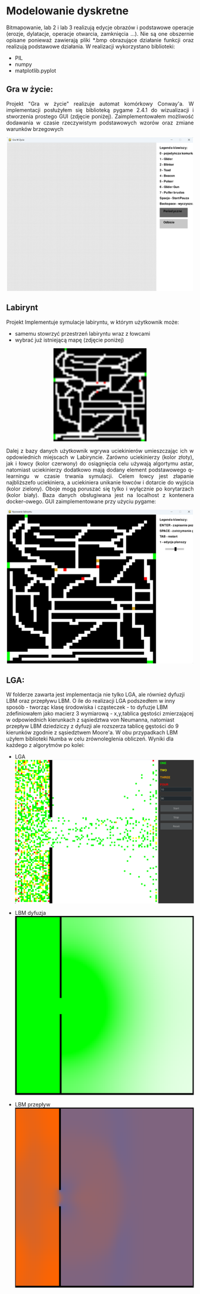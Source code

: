 # Modelowanie dyskretne
<p align="justify">
Bitmapowanie, lab 2 i lab 3 realizują edycje obrazów i podstawowe operacje (erozje, dylatacje, operacje otwarcia, zamknięcia ...). Nie są one obszernie opisane ponieważ zawierają pliki *.bmp obrazujące działanie funkcji oraz realizują podstawowe działania. W realizacji wykorzystano biblioteki:</p>

- PIL
- numpy
- matplotlib.pyplot


## Gra w życie:
<p align="justify">
Projekt "Gra w życie" realizuje automat komórkowy Conway'a. W implementacji posłużyłem się biblioteką pygame 2.4.1 do wizualizacji i stworzenia prostego GUI (zdjęcie poniżej). Zaimplementowałem możliwość dodawania w czasie rzeczywistym podstawowych wzorów oraz zmiane warunków brzegowych</p>

<div align="center">
  <img src="Gra_W_Zycie/img.png" alt="GUI Gry w Życiu" width="500">
</div>

## Labirynt
<p align="justify">
Projekt Implementuje symulacje labiryntu, w którym użytkownik może:</p>

- samemu stowrzyć przestrzeń labiryntu wraz z łowcami
- wybrać już istniejącą mapę (zdjęcie poniżej) 

<div align="center">
  <img src="Labirynt/default.png" alt="GUI Gry w Życiu" width="250">
</div>

<p align="justify">
Dalej z bazy danych użytkownik wgrywa uciekinierów umieszczając ich w opdowiednich miejscach w Labiryncie. Zarówno uciekinierzy (kolor złoty), jak i łowcy (kolor czerwony) do osiągnięcia celu używają algortymu astar, natomiast uciekinierzy dodatkowo mają dodany element podstawowego q-learningu w czasie trwania symulacji. Celem łowcy jest złapanie najbliższefo uciekiniera, a uciekiniera unikanie łowców i dotarcie do wyjścia (kolor zielony). Oboje mogą poruszać się tylko i wyłącznie po korytarzach (kolor biały). Baza danych obsługiwana jest na localhost z kontenera docker-owego. GUI zaimplementowane przy użyciu pygame:</p>

<div align="center">
  <img src="Labirynt/GUI.png" alt="GUI Gry w Życiu" width="500">
</div>

## LGA:
<p allign="center">
W folderze zawarta jest implementacja nie tylko LGA, ale również dyfuzji LBM oraz przepływu LBM. O ile do realizacji LGA podszedłem w inny sposób - tworząc klasę środowiska i cząsteczek - to dyfuzje LBM zdefiniowałem jako macierz 3 wymiarową - x,y,tablica gęstości zmierzającej w odpowiednich kierunkach z sąsiedztwa von Neumanna, natomiast przepływ LBM dziedziczy z dyfuzji ale rozszerza tablicę gęstości do 9 kierunków zgodnie z sąsiedztwem Moore'a. W obu przypadkach LBM użyłem biblioteki Numba w celu zrównoleglenia obliczeń. Wyniki dla każdego z algorytmów po kolei:</p>

- LGA
  <div align="center">
  <img src="LGA/LGA.png" alt="GUI Gry w Życiu" width="500">
</div>

- LBM dyfuzja
  <div align="center">
  <img src="LGA/LBM_d.png" alt="GUI Gry w Życiu" width="500">
</div>

- LBM przepływ
  <div align="center">
  <img src="LGA/LBM_f.png" alt="GUI Gry w Życiu" width="500">
</div>

